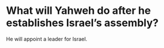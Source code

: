 # What will Yahweh do after he establishes Israel’s assembly?

He will appoint a leader for Israel.
